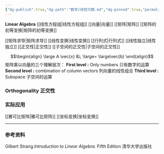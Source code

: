```yaml
---
{"dg-publish":true,"dg-path":"数学/线性代数.md","dg-pinned":true,"permalink":"/数学/线性代数/","pinned":true,"dgPassFrontmatter":true,"noteIcon":"","created":"2024-05-21T15:20:28.617+08:00","updated":"2024-08-05T23:37:45.849+08:00"}
---
```


**Linear Algebra**
[[线性方程组\|线性方程组]]
[[向量\|向量]]
[[矩阵\|矩阵]]
[[矩阵的初等变换\|矩阵的初等变换]]

[[矩阵求导\|矩阵求导]]
[[线性变换\|线性变换]]
[[行列式\|行列式]]
[[线性独立\|线性独立]]
[[正交性\|正交性]]
[[子空间的正交性\|子空间的正交性]]



$$\begin{align}
\large  A \vec{x} &\; \large= \large\vec{b}
\end{align}$$
矩阵乘以向量的三个理解层次：
**First level :**
Only numbers  只有数字的运算
**Second level :**
combination of column vectors  列向量的线性组合
**Third level :**
Subspace 子空间的运算


### Orthogonality 正交性


### 实际应用
[[雅可比矩阵\|雅可比矩阵]]
[[坐标变换\|坐标变换]]

***
### 参考资料
Gilbert Strang.*Introduction to Linear Algebra*. Fifth Edition 清华大学出版社




